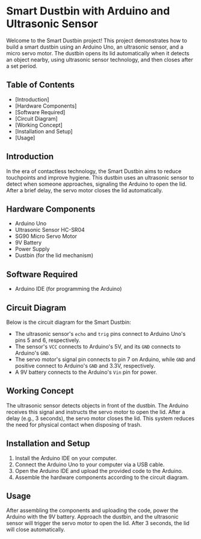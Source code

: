 # Smart Dustbin with Arduino and Ultrasonic Sensor

Welcome to the Smart Dustbin project! This project demonstrates how to build a smart dustbin using an Arduino Uno, an ultrasonic sensor, and a micro servo motor. The dustbin opens its lid automatically when it detects an object nearby, using ultrasonic sensor technology, and then closes after a set period.

## Table of Contents
- [Introduction]
- [Hardware Components]
- [Software Required]
- [Circuit Diagram]
- [Working Concept]
- [Installation and Setup]
- [Usage]

## Introduction
In the era of contactless technology, the Smart Dustbin aims to reduce touchpoints and improve hygiene. This dustbin uses an ultrasonic sensor to detect when someone approaches, signaling the Arduino to open the lid. After a brief delay, the servo motor closes the lid automatically.

## Hardware Components
- Arduino Uno
- Ultrasonic Sensor HC-SR04
- SG90 Micro Servo Motor
- 9V Battery
- Power Supply
- Dustbin (for the lid mechanism)

## Software Required
- Arduino IDE (for programming the Arduino)

## Circuit Diagram
Below is the circuit diagram for the Smart Dustbin:



- The ultrasonic sensor's `echo` and `trig` pins connect to Arduino Uno's pins 5 and 6, respectively.
- The sensor's `VCC` connects to Arduino's 5V, and its `GND` connects to Arduino's `GND`.
- The servo motor's signal pin connects to pin 7 on Arduino, while `GND` and positive connect to Arduino's `GND` and 3.3V, respectively.
- A 9V battery connects to the Arduino's `Vin` pin for power.

## Working Concept
The ultrasonic sensor detects objects in front of the dustbin. The Arduino receives this signal and instructs the servo motor to open the lid. After a delay (e.g., 3 seconds), the servo motor closes the lid. This system reduces the need for physical contact when disposing of trash.

## Installation and Setup
1. Install the Arduino IDE on your computer.
2. Connect the Arduino Uno to your computer via a USB cable.
3. Open the Arduino IDE and upload the provided code to the Arduino.
4. Assemble the hardware components according to the circuit diagram.

## Usage
After assembling the components and uploading the code, power the Arduino with the 9V battery. Approach the dustbin, and the ultrasonic sensor will trigger the servo motor to open the lid. After 3 seconds, the lid will close automatically.
